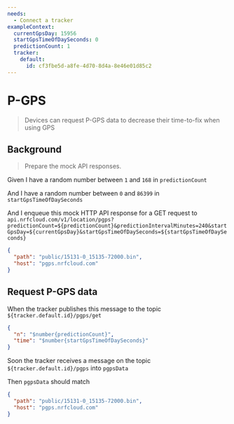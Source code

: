 ```yaml
---
needs:
  - Connect a tracker
exampleContext:
  currentGpsDay: 15956
  startGpsTimeOfDaySeconds: 0
  predictionCount: 1
  tracker:
    default:
      id: cf3fbe5d-a8fe-4d70-8d4a-8e46e01d85c2
---
```


# P-GPS

> Devices can request P-GPS data to decrease their time-to-fix when using GPS

## Background

> Prepare the mock API responses.

Given I have a random number between `1` and `168` in `predictionCount`

And I have a random number between `0` and `86399` in `startGpsTimeOfDaySeconds`

And I enqueue this mock HTTP API response for a GET request to
`api.nrfcloud.com/v1/location/pgps?predictionCount=${predictionCount}&predictionIntervalMinutes=240&startGpsDay=${currentGpsDay}&startGpsTimeOfDaySeconds=${startGpsTimeOfDaySeconds}`

```json
{
  "path": "public/15131-0_15135-72000.bin",
  "host": "pgps.nrfcloud.com"
}
```

## Request P-GPS data

When the tracker publishes this message to the topic
`${tracker.default.id}/pgps/get`

```json
{
  "n": "$number{predictionCount}",
  "time": "$number{startGpsTimeOfDaySeconds}"
}
```

Soon the tracker receives a message on the topic `${tracker.default.id}/pgps`
into `pgpsData`

Then `pgpsData` should match

```json
{
  "path": "public/15131-0_15135-72000.bin",
  "host": "pgps.nrfcloud.com"
}
```
